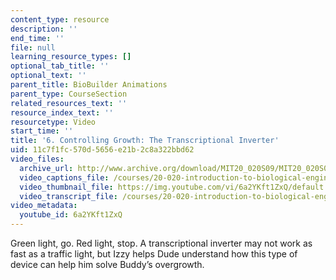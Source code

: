 ```yaml
---
content_type: resource
description: ''
end_time: ''
file: null
learning_resource_types: []
optional_tab_title: ''
optional_text: ''
parent_title: BioBuilder Animations
parent_type: CourseSection
related_resources_text: ''
resource_index_text: ''
resourcetype: Video
start_time: ''
title: '6. Controlling Growth: The Transcriptional Inverter'
uid: 11c7f1fc-570d-5656-e21b-2c8a322bbd62
video_files:
  archive_url: http://www.archive.org/download/MIT20_020S09/MIT20_020S09_inverter.mp4
  video_captions_file: /courses/20-020-introduction-to-biological-engineering-design-spring-2009/1b8a5a51362052e7aa045289699e66d4_6a2YKft1ZxQ.vtt
  video_thumbnail_file: https://img.youtube.com/vi/6a2YKft1ZxQ/default.jpg
  video_transcript_file: /courses/20-020-introduction-to-biological-engineering-design-spring-2009/ae64311e5dbfeb56d5f053d92469e2ef_6a2YKft1ZxQ.pdf
video_metadata:
  youtube_id: 6a2YKft1ZxQ
---
```


Green light, go. Red light, stop. A transcriptional inverter may not work as fast as a traffic light, but Izzy helps Dude understand how this type of device can help him solve Buddy’s overgrowth.